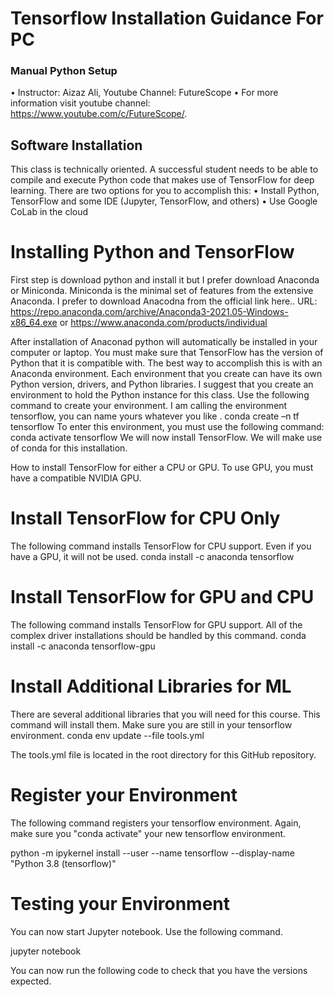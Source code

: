 
# Tensorflow Installation Guidance For PC

### Manual Python Setup
•	Instructor: Aizaz Ali, Youtube Channel:  FutureScope
•	For more information visit youtube channel: https://www.youtube.com/c/FutureScope/.

## Software Installation
This class is technically oriented. A successful student needs to be able to compile and execute Python code that makes use of TensorFlow for deep learning. There are two options for you to accomplish this:
•	Install Python, TensorFlow and some IDE (Jupyter, TensorFlow, and others)
•	Use Google CoLab in the cloud

# Installing Python and TensorFlow
First step is download python and install it but I prefer download Anaconda or Miniconda. Miniconda is the minimal set of features from the extensive Anaconda.
I prefer to download Anacodna from the official link here.. 
URL: https://repo.anaconda.com/archive/Anaconda3-2021.05-Windows-x86_64.exe or https://www.anaconda.com/products/individual

After installation of Anaconad python will automatically be installed in your computer or laptop. You must make sure that TensorFlow has the version of Python that it is compatible with. The best way to accomplish this is with an Anaconda environment. Each environment that you create can have its own Python version, drivers, and Python libraries. I suggest that you create an environment to hold the Python instance for this class. Use the following command to create your environment. I am calling the environment tensorflow, you can name yours whatever you like
.
conda create –n tf tensorflow 
To enter this environment, you must use the following command:
conda activate tensorflow
We will now install TensorFlow. We will make use of conda for this installation. 

How to install TensorFlow for either a CPU or GPU. To use GPU, you must have a compatible NVIDIA GPU.

# Install TensorFlow for CPU Only
The following command installs TensorFlow for CPU support. Even if you have a GPU, it will not be used.
conda install -c anaconda tensorflow

# Install TensorFlow for GPU and CPU
The following command installs TensorFlow for GPU support. All of the complex driver installations should be handled by this command.
conda install -c anaconda tensorflow-gpu

# Install Additional Libraries for ML
There are several additional libraries that you will need for this course. This command will install them. Make sure you are still in your tensorflow environment.
conda env update --file tools.yml

The tools.yml file is located in the root directory for this GitHub repository.

# Register your Environment
The following command registers your tensorflow environment. Again, make sure you "conda activate" your new tensorflow environment.

python -m ipykernel install --user --name tensorflow --display-name "Python 3.8 (tensorflow)"

# Testing your Environment
You can now start Jupyter notebook. Use the following command.

jupyter notebook

You can now run the following code to check that you have the versions expected.

